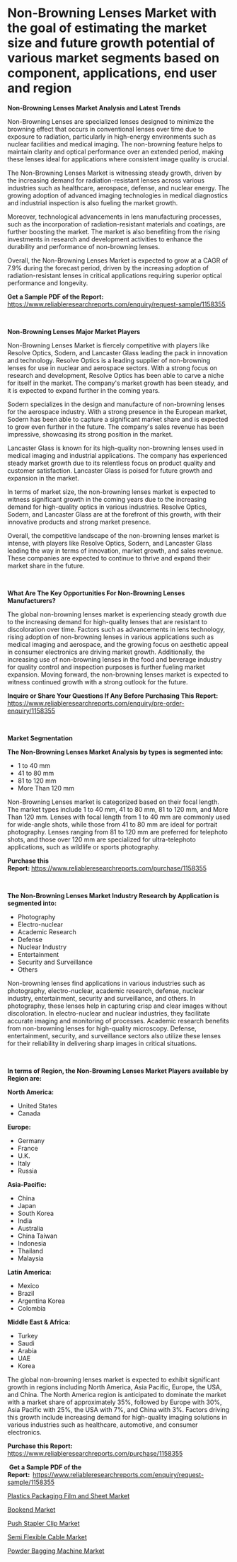 <p><h1>Non-Browning Lenses Market with the goal of estimating the market size and future growth potential of various market segments based on component, applications, end user and region</h1></p><p><strong>Non-Browning Lenses Market Analysis and Latest Trends</strong></p>
<p><p>Non-Browning Lenses are specialized lenses designed to minimize the browning effect that occurs in conventional lenses over time due to exposure to radiation, particularly in high-energy environments such as nuclear facilities and medical imaging. The non-browning feature helps to maintain clarity and optical performance over an extended period, making these lenses ideal for applications where consistent image quality is crucial.</p><p>The Non-Browning Lenses Market is witnessing steady growth, driven by the increasing demand for radiation-resistant lenses across various industries such as healthcare, aerospace, defense, and nuclear energy. The growing adoption of advanced imaging technologies in medical diagnostics and industrial inspection is also fueling the market growth.</p><p>Moreover, technological advancements in lens manufacturing processes, such as the incorporation of radiation-resistant materials and coatings, are further boosting the market. The market is also benefiting from the rising investments in research and development activities to enhance the durability and performance of non-browning lenses.</p><p>Overall, the Non-Browning Lenses Market is expected to grow at a CAGR of 7.9% during the forecast period, driven by the increasing adoption of radiation-resistant lenses in critical applications requiring superior optical performance and longevity.</p></p>
<p><strong>Get a Sample PDF of the Report:&nbsp;</strong> <a href="https://www.reliableresearchreports.com/enquiry/request-sample/1158355">https://www.reliableresearchreports.com/enquiry/request-sample/1158355</a></p>
<p>&nbsp;</p>
<p><strong>Non-Browning Lenses Major Market Players</strong></p>
<p><p>Non-Browning Lenses Market is fiercely competitive with players like Resolve Optics, Sodern, and Lancaster Glass leading the pack in innovation and technology. Resolve Optics is a leading supplier of non-browning lenses for use in nuclear and aerospace sectors. With a strong focus on research and development, Resolve Optics has been able to carve a niche for itself in the market. The company's market growth has been steady, and it is expected to expand further in the coming years.</p><p>Sodern specializes in the design and manufacture of non-browning lenses for the aerospace industry. With a strong presence in the European market, Sodern has been able to capture a significant market share and is expected to grow even further in the future. The company's sales revenue has been impressive, showcasing its strong position in the market.</p><p>Lancaster Glass is known for its high-quality non-browning lenses used in medical imaging and industrial applications. The company has experienced steady market growth due to its relentless focus on product quality and customer satisfaction. Lancaster Glass is poised for future growth and expansion in the market.</p><p>In terms of market size, the non-browning lenses market is expected to witness significant growth in the coming years due to the increasing demand for high-quality optics in various industries. Resolve Optics, Sodern, and Lancaster Glass are at the forefront of this growth, with their innovative products and strong market presence.</p><p>Overall, the competitive landscape of the non-browning lenses market is intense, with players like Resolve Optics, Sodern, and Lancaster Glass leading the way in terms of innovation, market growth, and sales revenue. These companies are expected to continue to thrive and expand their market share in the future.</p></p>
<p>&nbsp;</p>
<p><strong>What Are The Key Opportunities For Non-Browning Lenses Manufacturers?</strong></p>
<p><p>The global non-browning lenses market is experiencing steady growth due to the increasing demand for high-quality lenses that are resistant to discoloration over time. Factors such as advancements in lens technology, rising adoption of non-browning lenses in various applications such as medical imaging and aerospace, and the growing focus on aesthetic appeal in consumer electronics are driving market growth. Additionally, the increasing use of non-browning lenses in the food and beverage industry for quality control and inspection purposes is further fueling market expansion. Moving forward, the non-browning lenses market is expected to witness continued growth with a strong outlook for the future.</p></p>
<p><strong>Inquire or Share Your Questions If Any Before Purchasing This Report:</strong> <a href="https://www.reliableresearchreports.com/enquiry/pre-order-enquiry/1158355">https://www.reliableresearchreports.com/enquiry/pre-order-enquiry/1158355</a></p>
<p>&nbsp;</p>
<p><strong>Market Segmentation</strong></p>
<p><strong>The Non-Browning Lenses Market Analysis by types is segmented into:</strong></p>
<p><ul><li>1 to 40 mm</li><li>41 to 80 mm</li><li>81 to 120 mm</li><li>More Than 120 mm</li></ul></p>
<p><p>Non-Browning Lenses market is categorized based on their focal length. The market types include 1 to 40 mm, 41 to 80 mm, 81 to 120 mm, and More Than 120 mm. Lenses with focal length from 1 to 40 mm are commonly used for wide-angle shots, while those from 41 to 80 mm are ideal for portrait photography. Lenses ranging from 81 to 120 mm are preferred for telephoto shots, and those over 120 mm are specialized for ultra-telephoto applications, such as wildlife or sports photography.</p></p>
<p><strong>Purchase this Report:&nbsp;</strong><a href="https://www.reliableresearchreports.com/purchase/1158355">https://www.reliableresearchreports.com/purchase/1158355</a></p>
<p>&nbsp;</p>
<p><strong>The Non-Browning Lenses Market Industry Research by Application is segmented into:</strong></p>
<p><ul><li>Photography</li><li>Electro-nuclear</li><li>Academic Research</li><li>Defense</li><li>Nuclear Industry</li><li>Entertainment</li><li>Security and Surveillance</li><li>Others</li></ul></p>
<p><p>Non-browning lenses find applications in various industries such as photography, electro-nuclear, academic research, defense, nuclear industry, entertainment, security and surveillance, and others. In photography, these lenses help in capturing crisp and clear images without discoloration. In electro-nuclear and nuclear industries, they facilitate accurate imaging and monitoring of processes. Academic research benefits from non-browning lenses for high-quality microscopy. Defense, entertainment, security, and surveillance sectors also utilize these lenses for their reliability in delivering sharp images in critical situations.</p></p>
<p>&nbsp;</p>
<p><strong>In terms of Region, the Non-Browning Lenses Market Players available by Region are:</strong></p>
<p>
    <p> <strong> North America: </strong>
        <ul>
            <li>United States</li>
            <li>Canada</li>
        </ul>
        </p> 
    <p> <strong> Europe: </strong>
        <ul>
            <li>Germany</li>
            <li>France</li>
            <li>U.K.</li>
            <li>Italy</li>
            <li>Russia</li>
        </ul>
        </p> 
    <p> <strong> Asia-Pacific: </strong>
        <ul>
            <li>China</li>
            <li>Japan</li>
            <li>South Korea</li>
            <li>India</li>
            <li>Australia</li>
            <li>China Taiwan</li>
            <li>Indonesia</li>
            <li>Thailand</li>
            <li>Malaysia</li>
        </ul>
        </p> 
    <p> <strong> Latin America: </strong>
        <ul>
            <li>Mexico</li>
            <li>Brazil</li>
            <li>Argentina Korea</li>
            <li>Colombia</li>
        </ul>
        </p> 
    <p> <strong> Middle East & Africa: </strong>
        <ul>
            <li>Turkey</li>
            <li>Saudi</li>
            <li>Arabia</li>
            <li>UAE</li>
            <li>Korea</li>
        </ul>
    </p>
    </p>
<p><p>The global non-browning lenses market is expected to exhibit significant growth in regions including North America, Asia Pacific, Europe, the USA, and China. The North America region is anticipated to dominate the market with a market share of approximately 35%, followed by Europe with 30%, Asia Pacific with 25%, the USA with 7%, and China with 3%. Factors driving this growth include increasing demand for high-quality imaging solutions in various industries such as healthcare, automotive, and consumer electronics.</p></p>
<p><strong>Purchase this Report: </strong><a href="https://www.reliableresearchreports.com/purchase/1158355">https://www.reliableresearchreports.com/purchase/1158355</a></p>
<p>&nbsp;<strong>Get a Sample PDF of the Report:&nbsp;&nbsp;</strong><a href="https://www.reliableresearchreports.com/enquiry/request-sample/1158355">https://www.reliableresearchreports.com/enquiry/request-sample/1158355</a></p>
<p><strong></strong></p>
<p><p><a href="https://github.com/Glendatilghmankmgz0rbhwpy/Market-Research-Report-List-1/blob/main/plastics-packaging-film-and-sheet-market.md">Plastics Packaging Film and Sheet Market</a></p><p><a href="https://issuu.com/reportprime-2/docs/bookend-market-size-2030.pptx">Bookend Market</a></p><p><a href="https://issuu.com/reportprime-2/docs/push-stapler-clip-market-size-2030.pptx">Push Stapler Clip Market</a></p><p><a href="https://github.com/dx0328/Market-Research-Report-List-1/blob/main/semi-flexible-cable-market.md">Semi Flexible Cable Market</a></p><p><a href="https://medium.com/p/421929efcddd/edit">Powder Bagging Machine Market</a></p></p>